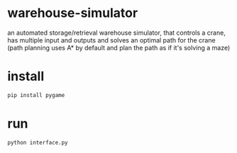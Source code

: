 # warehouse-simulator
an automated storage/retrieval warehouse simulator, that controls a crane, has multiple input and outputs and solves an optimal path for the crane (path planning uses A* by default and plan the path as if it's solving a maze)

# install

```sh
pip install pygame
```

# run

```sh
python interface.py
```